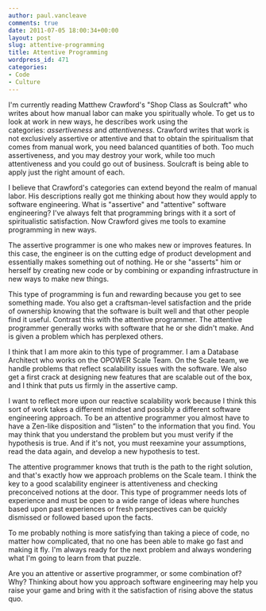 ```yaml
---
author: paul.vancleave
comments: true
date: 2011-07-05 18:00:34+00:00
layout: post
slug: attentive-programming
title: Attentive Programming
wordpress_id: 471
categories:
- Code
- Culture
---
```


I'm currently reading Matthew Crawford's "Shop Class as Soulcraft" who writes about how manual labor can make you spiritually whole. To get us to look at work in new ways, he describes work using the categories: _assertiveness_ and _attentiveness_. Crawford writes that work is not exclusively assertive or attentive and that to obtain the spiritualism that comes from manual work, you need balanced quantities of both. Too much assertiveness, and you may destroy your work, while too much attentiveness and you could go out of business. Soulcraft is being able to apply just the right amount of each.

I believe that Crawford's categories can extend beyond the realm of manual labor. His descriptions really got me thinking about how they would apply to software engineering. What is "assertive" and "attentive" software engineering? I've always felt that programming brings with it a sort of spiritualistic satisfaction. Now Crawford gives me tools to examine programming in new ways.

The assertive programmer is one who makes new or improves features. In this case, the engineer is on the cutting edge of product development and essentially makes something out of nothing. He or she "asserts" him or herself by creating new code or by combining or expanding infrastructure in new ways to make new things.

This type of programming is fun and rewarding because you get to see something made. You also get a craftsman-level satisfaction and the pride of ownership knowing that the software is built well and that other people find it useful. Contrast this with the attentive programmer. The attentive programmer generally works with software that he or she didn't make. And is given a problem which has perplexed others.

I think that I am more akin to this type of programmer. I am a Database Architect who works on the OPOWER Scale Team. On the Scale team, we handle problems that reflect scalability issues with the software. We also get a first crack at designing new features that are scalable out of the box, and I think that puts us firmly in the assertive camp.

I want to reflect more upon our reactive scalability work because I think this sort of work takes a different mindset and possibly a different software engineering approach. To be an attentive programmer you almost have to have a Zen-like disposition and “listen” to the information that you find. You may think that you understand the problem but you must verify if the hypothesis is true. And if it's not, you must reexamine your assumptions, read the data again, and develop a new hypothesis to test.

The attentive programmer knows that truth is the path to the right solution, and that's exactly how we approach problems on the Scale team. I think the key to a good scalability engineer is attentiveness and checking preconceived notions at the door. This type of programmer needs lots of experience and must be open to a wide range of ideas where hunches based upon past experiences or fresh perspectives can be quickly dismissed or followed based upon the facts.

To me probably nothing is more satisfying than taking a piece of code, no matter how complicated, that no one has been able to make go fast and making it fly. I'm always ready for the next problem and always wondering what I'm going to learn from that puzzle.

Are you an attentive or assertive programmer, or some combination of? Why? Thinking about how you approach software engineering may help you raise your game and bring with it the satisfaction of rising above the status quo.

